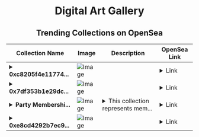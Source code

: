 <div align="center">

# Digital Art Gallery

## Trending Collections on OpenSea

| Collection Name                       | Image                                                                                     | Description                       | OpenSea Link                                                                                          |
|---------------------------------------|-------------------------------------------------------------------------------------------|-----------------------------------|--------------------------------------------------------------------------------------------------------|
| **<details><summary>0xc8205f4e11774...</summary>0xc8205f4e11774d010a6c975995587d13a9b43d87</details>** | ![Image](https://i.seadn.io/s/raw/files/80badb2077915f9d0d99033405e53697.gif?w=500&auto=format?w=200&auto=format) |  | <details><summary>Link</summary>[0xc8205f4e11774d010a6c975995587d13a9b43d87](https://opensea.io/collection/0xc8205f4e11774d010a6c975995587d13a9b43d87)</details> |
| **<details><summary>0x7df353b1e29dc...</summary>0x7df353b1e29dc02550b525aad71f5bad4fa62372</details>** | ![Image](https://i.seadn.io/s/raw/files/80badb2077915f9d0d99033405e53697.gif?w=500&auto=format?w=200&auto=format) |  | <details><summary>Link</summary>[0x7df353b1e29dc02550b525aad71f5bad4fa62372](https://opensea.io/collection/0x7df353b1e29dc02550b525aad71f5bad4fa62372)</details> |
| **<details><summary>Party Membershi...</summary>Party Memberships: Impressive Phantom</details>** | ![Image](https://i.seadn.io/s/raw/files/d927d3099257832e7e94bc703b32b1e5.png?w=500&auto=format?w=200&auto=format) | <details><summary>This collection represents mem...</summary>This collection represents memberships in the following Party: Impressive Phantom. Head to https://base.party.app/party/0x75b448ca9a0c8790b0f9a32811c7463e1744ce10 to view the Party's latest activity.</details> | <details><summary>Link</summary>[Party Memberships: Impressive Phantom](https://opensea.io/collection/party-memberships-impressive-phantom)</details> |
| **<details><summary>0xe8cd4292b7ec9...</summary>0xe8cd4292b7ec9b95a42462b3dd90d6d22e846ae7</details>** | ![Image](https://i.seadn.io/s/raw/files/80badb2077915f9d0d99033405e53697.gif?w=500&auto=format?w=200&auto=format) |  | <details><summary>Link</summary>[0xe8cd4292b7ec9b95a42462b3dd90d6d22e846ae7](https://opensea.io/collection/0xe8cd4292b7ec9b95a42462b3dd90d6d22e846ae7)</details> |

</div>